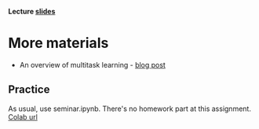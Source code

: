 __Lecture [slides](https://wiki.school.yandex.ru/shad/groups/2017/Semester3/NLP/.files/nlp1809multitask.pdf)__

# More materials
* An overview of multitask learning - [blog post](http://ruder.io/multi-task/)

## Practice
As usual, use seminar.ipynb.
There's no homework part at this assignment.
[Colab url](https://colab.research.google.com/github/yandexdataschool/nlp_course/blob/master/week8_multitask/seminar.ipynb)
